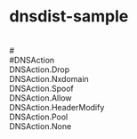 # dnsdist-sample
<br>
#
<br>
#DNSAction<br>
DNSAction.Drop<br>
DNSAction.Nxdomain<br>
DNSAction.Spoof<br>
DNSAction.Allow<br>
DNSAction.HeaderModify<br>
DNSAction.Pool<br>
DNSAction.None<br>
<br>
